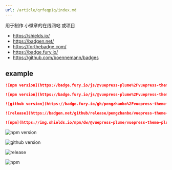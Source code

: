 ```yaml
---
url: /article/qrfeqp1q/index.md
---
```

用于制作 小徽章的在线网站 或项目

* <https://shields.io/>
* <https://badgen.net/>
* <https://forthebadge.com/>
* <https://badge.fury.io/>
* <https://github.com/boennemann/badges>

## example

```md
![npm version](https://badge.fury.io/js/@vuepress-plume%2Fvuepress-theme-plume.svg)

![npm version](https://badge.fury.io/js/@vuepress-plume%2Fvuepress-theme-plume.svg)

![github version](https://badge.fury.io/gh/pengzhanbo%2Fvuepress-theme-plume.svg)

![release](https://badgen.net/github/release/pengzhanbo/vuepress-theme-plume/)

![npm](https://img.shields.io/npm/dw/@vuepress-plume/vuepress-theme-plume?style=plastic)
```

![npm version](https://badge.fury.io/js/@vuepress-plume%2Fvuepress-theme-plume.svg)

![github version](https://badge.fury.io/gh/pengzhanbo%2Fvuepress-theme-plume.svg)

![release](https://badgen.net/github/release/pengzhanbo/vuepress-theme-plume/)

![npm](https://img.shields.io/npm/dw/@vuepress-plume/vuepress-theme-plume?style=plastic)
